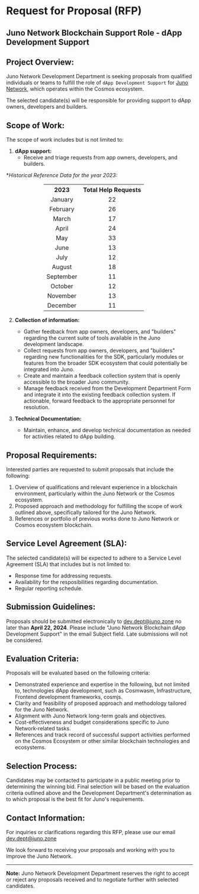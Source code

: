 # Request for Proposal (RFP)

## Juno Network Blockchain Support Role - dApp Development Support

## Project Overview:

Juno Network Development Department is seeking proposals from qualified individuals or teams to fulfill the role of `dApp Development Support` for [Juno Network](https://junonetwork.io), which operates within the Cosmos ecosystem.

The selected candidate(s) will be responsible for providing support to dApp owners, developers and builders.

## Scope of Work:

The scope of work includes but is not limited to:

1. **dApp support:**
   - Receive and triage requests from app owners, developers, and builders.

\*_Historical Reference Data for the year 2023:_

<div style="padding-left: 20%">
   <table style="text-align: center">
        <th style="text-align: center">2023</th><th style="text-align: center">Total Help Requests</th>
        <tr>
            <td>January</td><td style="text-align: center">22</td>
        </tr>
        <tr>
            <td>February</td><td style="text-align: center">26</td>
        </tr>
        <tr>
            <td>March</td><td style="text-align: center">17</td>
        </tr>
        <tr>
            <td>April</td><td style="text-align: center">24</td>
        </tr>
        <tr>
            <td>May</td><td style="text-align: center">33</td>
        </tr>
        <tr>
            <td>June</td><td style="text-align: center">13</td>
        </tr>
        <tr>
            <td>July</td><td style="text-align: center">12</td>
        </tr>
        <tr>
            <td>August</td><td style="text-align: center">18</td>
        </tr>
        <tr>
            <td>September</td><td style="text-align: center">11</td>
        </tr>
        <tr>
            <td>October</td><td style="text-align: center">12</td>
        </tr>
        <tr>
            <td>November</td><td style="text-align: center">13</td>
        </tr>
        <tr>
            <td>December</td><td style="text-align: center">11</td>
        </tr>
        </table>
    </div>

2. **Collection of information:**

   - Gather feedback from app owners, developers, and "builders" regarding the current suite of tools available in the Juno development landscape.
   - Collect requests from app owners, developers, and "builders" regarding new functionalities for the SDK, particularly modules or features from the broader SDK ecosystem that could potentially be integrated into Juno.
   - Create and maintain a feedback collection system that is openly accessible to the broader Juno community.
   - Manage feedback received from the Development Department Form and integrate it into the existing feedback collection system. If actionable, forward feedback to the appropriate personnel for resolution.

3. **Technical Documentation:**
   - Maintain, enhance, and develop technical documentation as needed for activities related to dApp building.

## Proposal Requirements:

Interested parties are requested to submit proposals that include the following:

1. Overview of qualifications and relevant experience in a blockchain environment, particularly within the Juno Network or the Cosmos ecosystem.
2. Proposed approach and methodology for fulfilling the scope of work outlined above, specifically tailored for the Juno Network.
3. References or portfolio of previous works done to Juno Network or Cosmos ecosystem blockchain.

## Service Level Agreement (SLA):

The selected candidate(s) will be expected to adhere to a Service Level Agreement (SLA) that includes but is not limited to:

- Response time for addressing requests.
- Availability for the resposibilities regarding documentation.
- Regular reporting schedule.

## Submission Guidelines:

Proposals should be submitted electronically to [dev.dept@juno.zone](mailto:dev.dept@juno.zone) no later than **April 22, 2024**. Please include "Juno Network Blockchain dApp Development Support" in the email Subject field. Late submissions will not be considered.

## Evaluation Criteria:

Proposals will be evaluated based on the following criteria:

- Demonstrated experience and expertise in the following, but not limited to, technologies dApp development, such as Cosmwasm, Infrastructure, Frontend development frameworks, cosmjs.
- Clarity and feasibility of proposed approach and methodology tailored for the Juno Network.
- Alignment with Juno Network long-term goals and objectives.
- Cost-effectiveness and budget considerations specific to Juno Network-related tasks.
- References and track record of successful support activities performed on the Cosmos Ecosystem or other similar blockchain technologies and ecosystems.

## Selection Process:

Candidates may be contacted to participate in a public meeting prior to determining the winning bid. Final selection will be based on the evaluation criteria outlined above and the Development Department's determination as to which proposal is the best fit for Juno's requirements.

## Contact Information:

For inquiries or clarifications regarding this RFP, please use our email [dev.dept@juno.zone](mailto:dev.dept@juno.zone)

We look forward to receiving your proposals and working with you to improve the Juno Network.

---

**Note:** Juno Network Development Department reserves the right to accept or reject any proposals received and to negotiate further with selected candidates.
